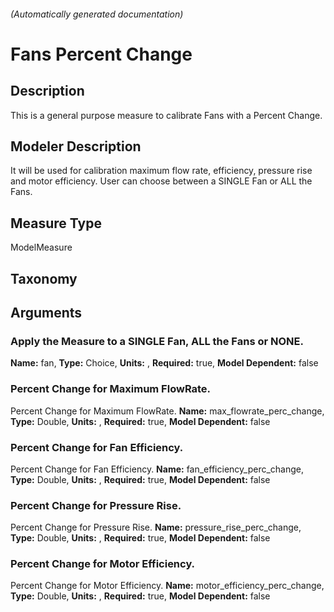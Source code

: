 ###### (Automatically generated documentation)

# Fans Percent Change

## Description

This is a general purpose measure to calibrate Fans with a Percent Change.

## Modeler Description

It will be used for calibration maximum flow rate, efficiency, pressure rise and motor efficiency. User can choose between a SINGLE Fan or ALL the Fans.

## Measure Type

ModelMeasure

## Taxonomy

## Arguments

### Apply the Measure to a SINGLE Fan, ALL the Fans or NONE.

**Name:** fan,
**Type:** Choice,
**Units:** ,
**Required:** true,
**Model Dependent:** false

### Percent Change for Maximum FlowRate.

Percent Change for Maximum FlowRate.
**Name:** max_flowrate_perc_change,
**Type:** Double,
**Units:** ,
**Required:** true,
**Model Dependent:** false

### Percent Change for Fan Efficiency.

Percent Change for Fan Efficiency.
**Name:** fan_efficiency_perc_change,
**Type:** Double,
**Units:** ,
**Required:** true,
**Model Dependent:** false

### Percent Change for Pressure Rise.

Percent Change for Pressure Rise.
**Name:** pressure_rise_perc_change,
**Type:** Double,
**Units:** ,
**Required:** true,
**Model Dependent:** false

### Percent Change for Motor Efficiency.

Percent Change for Motor Efficiency.
**Name:** motor_efficiency_perc_change,
**Type:** Double,
**Units:** ,
**Required:** true,
**Model Dependent:** false
